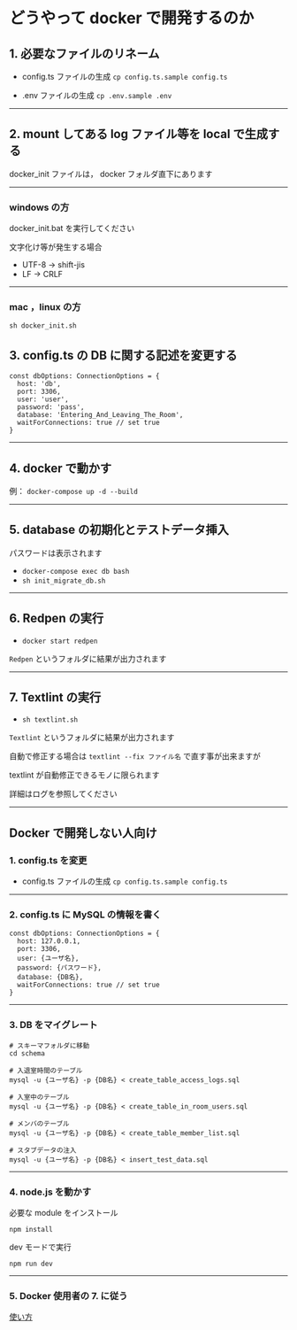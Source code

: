 # どうやって docker で開発するのか

## 1. 必要なファイルのリネーム

- config.ts ファイルの生成
 `cp config.ts.sample config.ts`

- .env ファイルの生成
 `cp .env.sample .env`

---

## 2. mount してある log ファイル等を local で生成する

docker_init ファイルは， docker フォルダ直下にあります

---

### windows の方

docker_init.bat を実行してください

文字化け等が発生する場合

- UTF-8 → shift-jis
- LF → CRLF

---

### mac ，linux の方

```[bash]
sh docker_init.sh
```

## 3. config.ts の DB に関する記述を変更する

```[ts]
const dbOptions: ConnectionOptions = {
  host: 'db',
  port: 3306,
  user: 'user',
  password: 'pass',
  database: 'Entering_And_Leaving_The_Room',
  waitForConnections: true // set true
}
```

---

## 4. **docker で動かす**

例： `docker-compose up -d --build`

---

## 5. database の初期化とテストデータ挿入

パスワードは表示されます

- `docker-compose exec db bash`
- `sh init_migrate_db.sh`

---

## 6. Redpen の実行

- `docker start redpen`

`Redpen` というフォルダに結果が出力されます

---

## 7. Textlint の実行

- `sh textlint.sh`

`Textlint` というフォルダに結果が出力されます

自動で修正する場合は `textlint --fix ファイル名` で直す事が出来ますが

textlint が自動修正できるモノに限られます

詳細はログを参照してください

---

## Docker で開発しない人向け

### 1. config.ts を変更

- config.ts ファイルの生成
 `cp config.ts.sample config.ts`

---

### 2. config.ts に MySQL の情報を書く

```[bash]
const dbOptions: ConnectionOptions = {
  host: 127.0.0.1,
  port: 3306,
  user: {ユーザ名},
  password: {パスワード},
  database: {DB名},
  waitForConnections: true // set true
}
```

---

### 3. DB をマイグレート

```[bash]
# スキーマフォルダに移動
cd schema

# 入退室時間のテーブル
mysql -u {ユーザ名} -p {DB名} < create_table_access_logs.sql

# 入室中のテーブル
mysql -u {ユーザ名} -p {DB名} < create_table_in_room_users.sql

# メンバのテーブル
mysql -u {ユーザ名} -p {DB名} < create_table_member_list.sql

# スタブデータの注入
mysql -u {ユーザ名} -p {DB名} < insert_test_data.sql
```

---

### 4. node.js を動かす

必要な module をインストール

```[bash]
npm install
```

dev モードで実行

```[bash]
npm run dev
```

---

### 5. Docker 使用者の 7. に従う

[使い方](#7-textlint-の実行)
